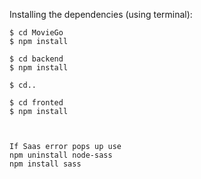Installing the dependencies (using terminal):

```
$ cd MovieGo
$ npm install

$ cd backend
$ npm install

$ cd..

$ cd fronted
$ npm install



If Saas error pops up use 
npm uninstall node-sass
npm install sass